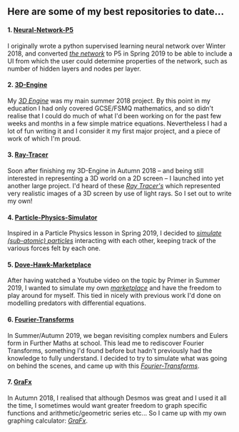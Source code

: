 ## Here are some of my best repositories to date... 


#### 1. [Neural-Network-P5](https://tobiasloader.github.io/Neural-Network-P5)

I originally wrote a python supervised learning neural network over Winter 2018, and converted *[the network](https://tobiasloader.github.io/Neural-Network-P5)* to P5 in Spring 2019 to be able to include a UI from which the user could determine properties of the network, such as number of hidden layers and nodes per layer.

#### 2. [3D-Engine](https://tobiasloader.github.io/3D-Engine)

My *[3D Engine](https://tobiasloader.github.io/3D-Engine)* was my main summer 2018 project. By this point in my education I had only covered GCSE/FSMQ mathematics, and so didn't realise that I could do much of what I'd been working on for the past few weeks and months in a few simple matrice equations. Nevertheless I had a lot of fun writing it and I consider it my first major project, and a piece of work of which I'm proud.

#### 3. [Ray-Tracer](https://tobiasloader.github.io/Ray-Tracer)

Soon after finishing my 3D-Engine in Autumn 2018 – and being still interested in representing a 3D world on a 2D screen – I launched into yet another large project. I'd heard of these *[Ray Tracer's](https://tobiasloader.github.io/Ray-Tracer)* which represented very realistic images of a 3D screen by use of light rays. So I set out to write my own!

#### 4. [Particle-Physics-Simulator](https://tobiasloader.github.io/Particle-Physics-Simulator)

Inspired in a Particle Physics lesson in Spring 2019, I decided to *[simulate (sub-atomic) particles](https://tobiasloader.github.io/Particle-Physics-Simulator)* interacting with each other, keeping track of the various forces felt by each one. 

#### 5. [Dove-Hawk-Marketplace](https://tobiasloader.github.io/Dove-Hawk-Marketplace)

After having watched a Youtube video on the topic by Primer in Summer 2019, I wanted to simulate my own *[marketplace](https://tobiasloader.github.io/Dove-Hawk-Marketplace)* and have the freedom to play around for myself. This tied in nicely with previous work I'd done on modelling predators with differential equations.

#### 6. [Fourier-Transforms](https://tobiasloader.github.io/Fourier-Transforms)

In Summer/Autumn 2019, we began revisiting complex numbers and Eulers form in Further Maths at school. This lead me to rediscover Fourier Transforms, something I'd found before but hadn't previously had the knowledge to fully understand. I decided to try to simulate what was going on behind the scenes, and came up with this *[Fourier-Transforms](https://tobiasloader.github.io/Fourier-Transforms)*.

#### 7. [GraFx](https://tobiasloader.github.io/GraFx)

In Autumn 2018, I realised that although Desmos was great and I used it all the time, I sometimes would want greater freedom to graph specific functions and arithmetic/geometric series etc... So I came up with my own graphing calculator: *[GraFx](https://tobiasloader.github.io/GraFx)*.
